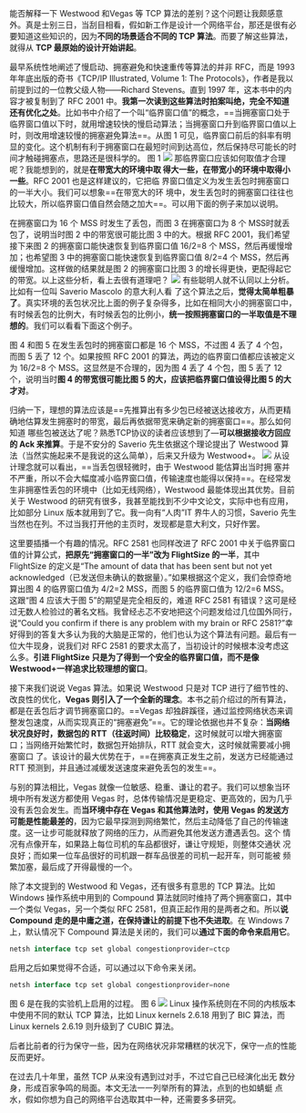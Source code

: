 能否解释一下 Westwood 和Vegas 等 TCP 算法的差别？这个问题让我颇感意外。真是士别三日，当刮目相看，假如新工作是设计一个网络平台，那还是很有必要知道这些知识的，因为**不同的场景适合不同的 TCP 算法**。而要了解这些算法，就得从 **TCP 最原始的设计开始讲起**。

最早系统性地阐述了慢启动、拥塞避免和快速重传等算法的并非 RFC，而是 1993 年年底出版的奇书《TCP/IP Illustrated, Volume 1: The Protocols》，作者是我以前提到过的一位教父级人物——Richard Stevens。直到 1997 年，这本书中的内容才被复制到了 RFC 2001 中。**我第一次读到这些算法时拍案叫绝，完全不知道还有优化之处**。比如书中介绍了一个叫“临界窗口值”的概念，==当拥塞窗口处于临界窗口值以下时，就用增速较快的慢启动算法；当拥塞窗口升到临界窗口值以上时，则改用增速较慢的拥塞避免算法==。从图 1 可见，临界窗口前后的斜率有明显的变化。这个机制有利于拥塞窗口在最短时间到达高位，然后保持尽可能长的时间才触碰拥塞点，思路还是很科学的。
图 1
![](https://image-1307616428.cos.ap-beijing.myqcloud.com/Obsidian/202307131113842.png)
那临界窗口应该如何取值才合理呢？我能想到的，就是**在带宽大的环境中取
得大一些，在带宽小的环境中取得小一些**。RFC 2001 也是这样建议的，它把临
界窗口值定义为发生丢包时拥塞窗口的一半大小。我们可以想象==在带宽大的环
境中，发生丢包时的拥塞窗口往往也比较大，所以临界窗口值自然会随之加大==。可以用下面的例子来加以说明。

在拥塞窗口为 16 个 MSS 时发生了丢包，而图 3 在拥塞窗口为 8 个 MSS时就丢包了，说明当时图 2 中的带宽很可能比图 3 中的大。根据 RFC 2001，我们希望接下来图 2 的拥塞窗口能快速恢复到临界窗口值 16/2=8 个 MSS，然后再缓慢增加；也希望图 3 中的拥塞窗口能快速恢复到临界窗口值 8/2=4 个 MSS，然后再缓慢增加。这样做的结果就是图 2 的拥塞窗口比图 3 的增长得更快，更配得起它的带宽。以上这些分析，看上去很有道理吧？
![](https://image-1307616428.cos.ap-beijing.myqcloud.com/Obsidian/202307131114371.png)
有些聪明人就不认同以上分析。比如有一位叫 Saverio Mascolo 的意大利人看
了这个算法之后，**觉得太简单粗暴了**。真实环境的丢包状况比上面的例子复杂得多，比如在相同大小的拥塞窗口中，有时候丢包的比例大，有时候丢包的比例小，**统一按照拥塞窗口的一半取值是不理想的**。我们可以看看下面这个例子。
 
图 4 和图 5 在发生丢包时的拥塞窗口都是 16 个 MSS，不过图 4 丢了 4 个包，
而图 5 丢了 12 个。如果按照 RFC 2001 的算法，两边的临界窗口值都应该被定义为 16/2=8 个 MSS。这显然是不合理的，因为图 4 丢了 4 个包，图 5 丢了 12 个，说明当时**图 4 的带宽很可能比图 5 的大，应该把临界窗口值设得比图 5 的大才对**。

归纳一下，理想的算法应该是==先推算出有多少包已经被送达接收方，从而更精确地估算发生拥塞时的带宽，最后再依据带宽来确定新的拥塞窗口==。那么如何知道
哪些包被送达了呢？熟悉TCP协议的读者应该想到了—**可以根据接收方回应的
Ack 来推算**。于是不安分的 Saverio 先生依据这个理论提出了 Westwood 算法（当然实施起来不是我说的这么简单），后来又升级为 Westwood+。
![](https://image-1307616428.cos.ap-beijing.myqcloud.com/Obsidian/202307131115230.png)
从设计理念就可以看出，==当丢包很轻微时，由于 Westwood 能估算出当时拥
塞并不严重，所以不会大幅度减小临界窗口值，传输速度也能得以保持==。在经常发生非拥塞性丢包的环境中（比如无线网络），Westwood 最能体现出其优势。目前关于 Westwood 的研究有很多，我甚至能找到不少中文论文，实际中也有应用，比如部分 Linux 版本就用到了它。我一向有“人肉”IT 界牛人的习惯，Saverio 先生当然也在列。不过当我打开他的主页时，发现都是意大利文，只好作罢。

这里要插播一个有趣的情况。RFC 2581 也同样改进了 RFC 2001 中关于临界窗口值的计算公式，**把原先“拥塞窗口的一半”改为 FlightSize 的一半**，其中
FlightSize 的定义是“The amount of data that has been sent but not yet acknowledged（已发送但未确认的数据量）。”如果根据这个定义，我们会惊奇地算出图 4 的临界窗口值为 4/2=2 MSS，而图 5 的临界窗口值为 12/2=6 MSS。这跟“图 4 应该大于图 5”的期望是完全相反的，难道 RFC 2581 有错误？这可是经过无数人检验过的著名文档。我曾经忐忑不安地把这个问题发给过几位国外同行，说“Could you confirm if there is any problem with my brain or RFC 2581?”幸好得到的答复大多认为我的大脑是正常的，他们也认为这个算法有问题。最后有一位大牛现身，说我们对 RFC 2581 的要求太高了，当初设计的时候根本没考虑这么多。**引进 FlightSize 只是为了得到一个安全的临界窗口值，而不是像 Westwood+一样追求比较理想的窗口**。

接下来我们说说 Vegas 算法。如果说 Westwood 只是对 TCP 进行了细节性的、
改良性的优化，**Vegas 则引入了一个全新的理念**。本书之前介绍过的所有算法，都是在丢包后才调节拥塞窗口的。==Vegas 却独辟蹊径，通过监控网络状态来调整发包速度，从而实现真正的“拥塞避免”==。它的理论依据也并不复杂：**当网络状况良好时，数据包的 RTT（往返时间）比较稳定**，这时候就可以增大拥塞窗口；当网络开始繁忙时，数据包开始排队，RTT 就会变大，这时候就需要减小拥塞窗口
了。该设计的最大优势在于，==在拥塞真正发生之前，发送方已经能通过 RTT 预测到，并且通过减缓发送速度来避免丢包的发生==。

与别的算法相比，Vegas 就像一位敏感、稳重、谦让的君子。我们可以想象当环境中所有发送方都使用 Vegas 时，总体传输情况是更稳定、更高效的，因为几乎没有丢包会发生。而**当环境中存在 Vegas 和其他算法时，使用 Vegas 的发送方可能是性能最差的**，因为它最早探测到网络繁忙，然后主动降低了自己的传输速度。这一让步可能就释放了网络的压力，从而避免其他发送方遭遇丢包。这个
情况有点像开车，如果路上每位司机的车品都很好，谦让守规矩，则整体交通状
况良好；而如果一位车品很好的司机跟一群车品很差的司机一起开车，则可能被
频繁加塞，最后成了开得最慢的一个。

除了本文提到的 Westwood 和 Vegas，还有很多有意思的 TCP 算法。比如
Windows 操作系统中用到的 Compound 算法就同时维持了两个拥塞窗口，其中一个类似 Vegas，另一个类似 RFC 2581，但真正起作用的是两者之和。所以**说Compound 走的是中庸之道，在保持谦让的前提下也不失进取**。在 Windows 7 上，默认情况下 Compound 算法是关闭的，我们可以**通过下面的命令来启用它**。
```java
netsh interface tcp set global congestionprovider=ctcp
```
启用之后如果觉得不合适，可以通过以下命令来关闭。
```java
netsh interface tcp set global congestionprovider=none
```
图 6 是在我的实验机上启用的过程。
图 6
![](https://image-1307616428.cos.ap-beijing.myqcloud.com/Obsidian/202307131122004.png)
Linux 操作系统则在不同的内核版本中使用不同的默认 TCP 算法，比如 Linux
kernels 2.6.18 用到了 BIC 算法，而 Linux kernels 2.6.19 则升级到了 CUBIC 算法。

后者比前者的行为保守一些，因为在网络状况非常糟糕的状况下，保守一点的性能反而更好。

在过去几十年里，虽然 TCP 从来没有遇到过对手，不过它自己已经演化出无
数分身，形成百家争鸣的局面。本文无法一一列举所有的算法，点到的也如蜻蜓
点水，假如你想为自己的网络平台选取其中一种，还需要多多研究。